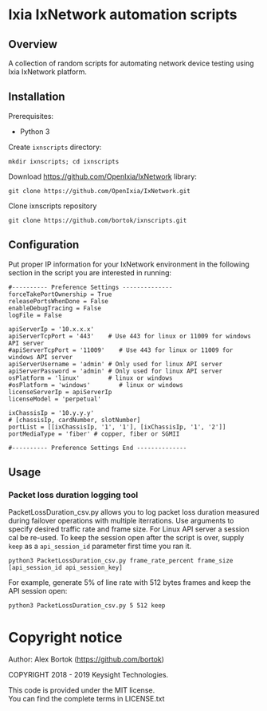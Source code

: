 # Ixia IxNetwork automation scripts
## Overview
A collection of random scripts for automating network device testing using Ixia IxNetwork platform.

## Installation
Prerequisites:

* Python 3

Create `ixnscripts` directory:

    mkdir ixnscripts; cd ixnscripts

Download https://github.com/OpenIxia/IxNetwork library:

    git clone https://github.com/OpenIxia/IxNetwork.git

Clone ixnscripts repository

    git clone https://github.com/bortok/ixnscripts.git

## Configuration
Put proper IP information for your IxNetwork environment in the following section in the script you are interested in running:

    #---------- Preference Settings --------------
    forceTakePortOwnership = True
    releasePortsWhenDone = False
    enableDebugTracing = False
    logFile = False

    apiServerIp = '10.x.x.x'
    apiServerTcpPort = '443'    # Use 443 for linux or 11009 for windows API server
    #apiServerTcpPort = '11009'    # Use 443 for linux or 11009 for windows API server
    apiServerUsername = 'admin' # Only used for linux API server
    apiServerPassword = 'admin' # Only used for linux API server
    osPlatform = 'linux'        # linux or windows
    #osPlatform = 'windows'        # linux or windows
    licenseServerIp = apiServerIp
    licenseModel = 'perpetual'

    ixChassisIp = '10.y.y.y'
    # [chassisIp, cardNumber, slotNumber]
    portList = [[ixChassisIp, '1', '1'], [ixChassisIp, '1', '2']]
    portMediaType = 'fiber' # copper, fiber or SGMII

    #---------- Preference Settings End --------------


## Usage

### Packet loss duration logging tool

PacketLossDuration_csv.py allows you to log packet loss duration measured during failover operations with multiple iterrations. Use arguments to specify desired traffic rate and frame size. For Linux API server a session cal be re-used. To keep the session open after the script is over, supply `keep` as a `api_session_id` parameter first time you ran it.

    python3 PacketLossDuration_csv.py frame_rate_percent frame_size [api_session_id api_session_key]
    
For example, generate 5% of line rate with 512 bytes frames and keep the API session open:

    python3 PacketLossDuration_csv.py 5 512 keep

# Copyright notice

Author: Alex Bortok (https://github.com/bortok)

COPYRIGHT 2018 - 2019 Keysight Technologies.

This code is provided under the MIT license.  
You can find the complete terms in LICENSE.txt
